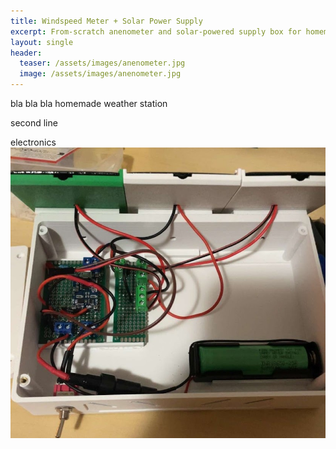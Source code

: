 ```yaml
---
title: Windspeed Meter + Solar Power Supply
excerpt: From-scratch anenometer and solar-powered supply box for homemade weather station.
layout: single
header:
  teaser: /assets/images/anenometer.jpg
  image: /assets/images/anenometer.jpg
---
```

bla bla bla homemade weather station

second line

electronics
![Alt text describing the image](/assets/images/solar_box.jpg)